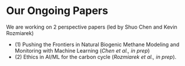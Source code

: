 # Our Ongoing Papers

We are working on 2 perspective papers (led by Shuo Chen and Kevin Rozmiarek)
- (1) Pushing the Frontiers in Natural Biogenic Methane Modeling and Monitoring with Machine Learning (*Chen et al., in prep*)
- (2) Ethics in AI/ML for the carbon cycle (*Rozmiarek et al., in prep*).
